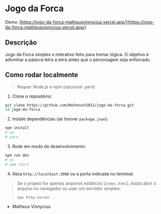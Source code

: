 # Jogo da Forca

Demo: [https://jogo-da-forca-matheusvinnycius.vercel.app/](https://jogo-da-forca-matheusvinnycius.vercel.app/)

## Descrição

Jogo da Forca simples e interativo feito para treinar lógica. O objetivo é adivinhar a palavra letra a letra antes que o personagem seja enforcado.

## Como rodar localmente

> Requer Node.js e npm (opcional: yarn)

1. Clone o repositório:

```bash
git clone https://github.com/MatheusV2021/jogo-da-forca.git
cd jogo-da-forca
```

2. Instale dependências (se houver `package.json`):

```bash
npm install
# ou
# yarn
```

3. Rode em modo de desenvolvimento:

```bash
npm run dev
# ou
# npm start
```

4. Abra `http://localhost:3000` ou a porta indicada no terminal.

> Se o projeto for apenas arquivos estáticos (`index.html`), basta abrir o arquivo no navegador ou usar um servidor simples:
>
> ```bash
> npx http-server .
> ```




- Matheus Vinnycius 
